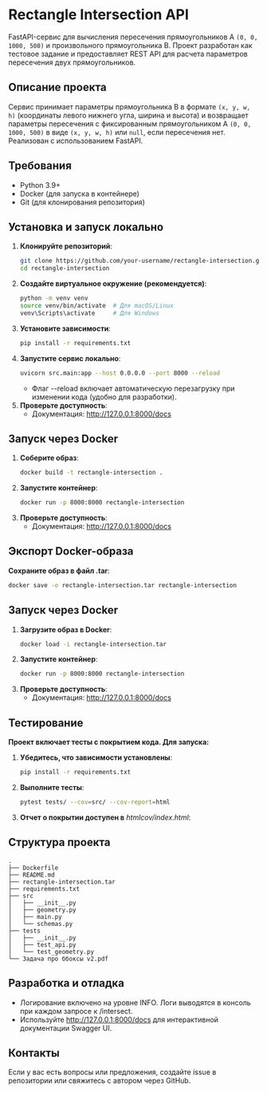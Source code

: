 # Rectangle Intersection API

FastAPI-сервис для вычисления пересечения прямоугольников A `(0, 0, 1000, 500)` и произвольного прямоугольника B. Проект разработан как тестовое задание и предоставляет REST API для расчета параметров пересечения двух прямоугольников.

## Описание проекта
Сервис принимает параметры прямоугольника B в формате `(x, y, w, h)` (координаты левого нижнего угла, ширина и высота) и возвращает параметры пересечения с фиксированным прямоугольником A `(0, 0, 1000, 500)` в виде `(x, y, w, h)` или `null`, если пересечения нет. Реализован с использованием FastAPI.

## Требования
- Python 3.9+
- Docker (для запуска в контейнере)
- Git (для клонирования репозитория)

## Установка и запуск локально
1. **Клонируйте репозиторий**:
   ```bash
   git clone https://github.com/your-username/rectangle-intersection.git
   cd rectangle-intersection
    ```
2. **Создайте виртуальное окружение (рекомендуется)**:
   ```bash
   python -m venv venv
   source venv/bin/activate  # Для macOS/Linux
   venv\Scripts\activate     # Для Windows
    ```
3. **Установите зависимости**:
   ```bash
   pip install -r requirements.txt
    ```
4. **Запустите сервис локально**:
   ```bash
   uvicorn src.main:app --host 0.0.0.0 --port 8000 --reload
    ```
   - Флаг --reload включает автоматическую перезагрузку при изменении кода (удобно для разработки).
5. **Проверьте доступность**:
   - Документация: http://127.0.0.1:8000/docs

## Запуск через Docker
1. **Соберите образ**:
   ```bash
   docker build -t rectangle-intersection .
    ```
2. **Запустите контейнер**:
   ```bash
   docker run -p 8000:8000 rectangle-intersection
    ```
3. **Проверьте доступность**:
   - Документация: http://127.0.0.1:8000/docs

## Экспорт Docker-образа
**Сохраните образ в файл .tar**:
   ```bash
   docker save -o rectangle-intersection.tar rectangle-intersection
   ```

## Запуск через Docker
1. **Загрузите образ в Docker**:
   ```bash
   docker load -i rectangle-intersection.tar
    ```
2. **Запустите контейнер**:
   ```bash
   docker run -p 8000:8000 rectangle-intersection
    ```
3. **Проверьте доступность**:
   - Документация: http://127.0.0.1:8000/docs

## Тестирование
**Проект включает тесты с покрытием кода. Для запуска:**
1. **Убедитесь, что зависимости установлены**:
   ```bash
   pip install -r requirements.txt
    ```
2. **Выполните тесты**:
   ```bash
   pytest tests/ --cov=src/ --cov-report=html
    ```
3. **Отчет о покрытии доступен в** *htmlcov/index.html*:

## Структура проекта
```
.
├── Dockerfile
├── README.md
├── rectangle-intersection.tar
├── requirements.txt
├── src
│   ├── __init__.py
│   ├── geometry.py
│   ├── main.py
│   └── schemas.py
├── tests
│   ├── __init__.py
│   ├── test_api.py
│   └── test_geometry.py
└── Задача про ббоксы v2.pdf
```

## Разработка и отладка
- Логирование включено на уровне INFO. Логи выводятся в консоль при каждом запросе к /intersect.
- Используйте http://127.0.0.1:8000/docs для интерактивной документации Swagger UI.

## Контакты
Если у вас есть вопросы или предложения, создайте issue в репозитории или свяжитесь с автором через GitHub.
